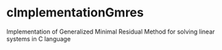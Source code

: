 # cImplementationGmres
Implementation of Generalized Minimal Residual Method for solving linear systems in C language
